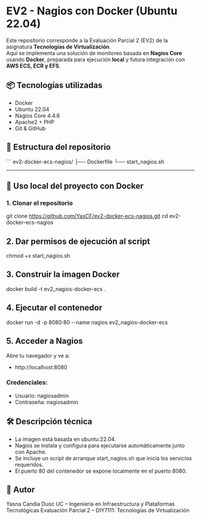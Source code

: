 # EV2 - Nagios con Docker (Ubuntu 22.04)

Este repositorio corresponde a la Evaluación Parcial 2 (EV2) de la asignatura **Tecnologías de Virtualización**.  
Aquí se implementa una solución de monitoreo basada en **Nagios Core** usando **Docker**, preparada para ejecución **local** y futura integración con **AWS ECS, ECR y EFS**.

## 📦 Tecnologías utilizadas

- Docker
- Ubuntu 22.04
- Nagios Core 4.4.6
- Apache2 + PHP
- Git & GitHub

## 📁 Estructura del repositorio
´´´
ev2-docker-ecs-nagios/
├── Dockerfile
└── start_nagios.sh

---

## 🧪 Uso local del proyecto con Docker

### 1. Clonar el repositorio

git clone https://github.com/YasCF/ev2-docker-ecs-nagios.git
cd ev2-docker-ecs-nagios

## 2. Dar permisos de ejecución al script

chmod +x start_nagios.sh

## 3. Construir la imagen Docker

docker build -t ev2_nagios-docker-ecs .

## 4. Ejecutar el contenedor

docker run -d -p 8080:80 --name nagios ev2_nagios-docker-ecs

## 5. Acceder a Nagios

Abre tu navegador y ve a:

- http://localhost:8080

### Credenciales:

- Usuario: nagiosadmin
- Contraseña: nagiosadmin

## 🛠️ Descripción técnica

- La imagen está basada en ubuntu:22.04.
- Nagios se instala y configura para ejecutarse automáticamente junto con Apache.
- Se incluye un script de arranque start_nagios.sh que inicia los servicios requeridos.
- El puerto 80 del contenedor se expone localmente en el puerto 8080.

## 👤 Autor

Yasna Candia
Duoc UC – Ingeniería en Infraestructura y Plataformas Tecnológicas
Evaluación Parcial 2 – DIY7111: Tecnologías de Virtualización

